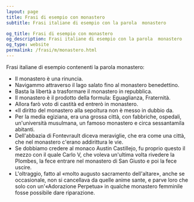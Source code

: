 ```yaml
---
layout: page
title: Frasi di esempio con monastero 
subtitle: Frasi italiane di esempio con la parola  monastero

og_title: Frasi di esempio con monastero 
og_description: Frasi italiane di esempio con la parola  monastero
og_type: website
permalink: /frasi/m/monastero.html
---
```


Frasi italiane di esempio contenenti la parola monastero:


- Il monastero è una rinuncia.
- Navigammo attraverso il lago salato fino al monastero benedettino.
- Basta la libertà a trasformare il monastero in repubblica.
- Il monastero è il prodotto della formula: Eguaglianza, Fraternità.
- Allora farò voto di castità ed entrerò in monastero.
- «Il diritto del monastero alla sepoltura non è messo in dubbio da.
- Per la media egiziana, era una grossa città, con fabbriche, ospedali, un'università musulmana, un famoso monastero e circa sessantamila abitanti.
- Dell'abbazia di Fontevrault diceva meraviglie, che era come una città, che nel monastero c'erano addirittura le vie.
- Se dobbiamo credere al monaco Austin Castillejo, fu proprio questo il mezzo con il quale Carlo V, che voleva un'ultima volta rivedere la Plombes, la fece entrare nel monastero di San Giusto e poi la fece uscire.
- L'oltraggio, fatto al «molto augusto sacramento dell'altare», anche se occasionale, non si cancellava da quelle anime sante, e parve loro che solo con un'«Adorazione Perpetua» in qualche monastero femminile fosse possibile dare riparazione.
